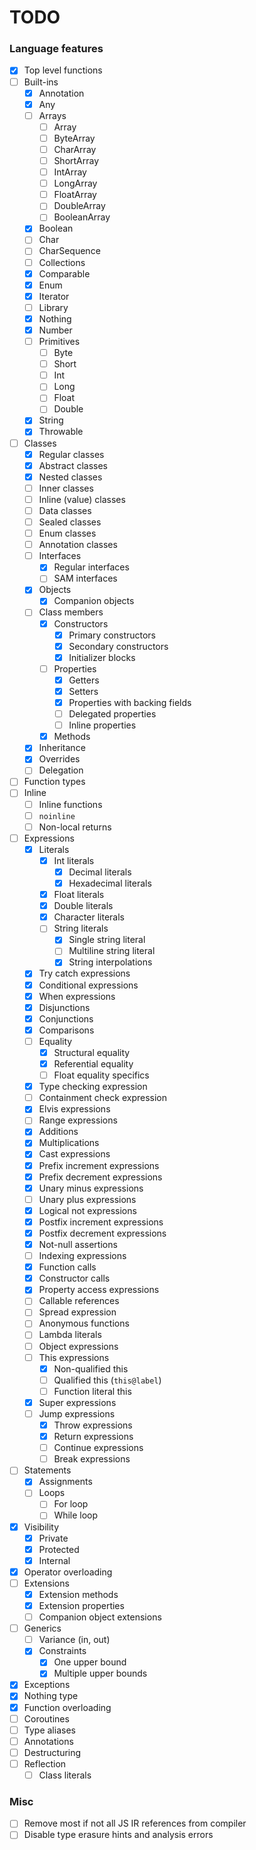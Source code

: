 # TODO

### Language features
- [x] Top level functions
- [ ] Built-ins
  - [x] Annotation
  - [x] Any
  - [ ] Arrays
    - [ ] Array
    - [ ] ByteArray
    - [ ] CharArray
    - [ ] ShortArray
    - [ ] IntArray
    - [ ] LongArray
    - [ ] FloatArray
    - [ ] DoubleArray
    - [ ] BooleanArray
  - [x] Boolean
  - [ ] Char
  - [ ] CharSequence
  - [ ] Collections
  - [x] Comparable
  - [x] Enum
  - [x] Iterator
  - [ ] Library
  - [x] Nothing
  - [x] Number
  - [ ] Primitives
    - [ ] Byte
    - [ ] Short
    - [ ] Int
    - [ ] Long
    - [ ] Float
    - [ ] Double
  - [x] String
  - [x] Throwable
- [ ] Classes
  - [x] Regular classes
  - [x] Abstract classes
  - [x] Nested classes
  - [ ] Inner classes
  - [ ] Inline (value) classes
  - [ ] Data classes
  - [ ] Sealed classes
  - [ ] Enum classes
  - [ ] Annotation classes
  - [ ] Interfaces
    - [x] Regular interfaces
    - [ ] SAM interfaces
  - [x] Objects
    - [x] Companion objects
  - [ ] Class members
    - [x] Constructors
      - [x] Primary constructors
      - [x] Secondary constructors
      - [x] Initializer blocks
    - [ ] Properties
      - [x] Getters
      - [x] Setters
      - [x] Properties with backing fields
      - [ ] Delegated properties
      - [ ] Inline properties
    - [x] Methods
  - [x] Inheritance
  - [x] Overrides
  - [ ] Delegation
- [ ] Function types
- [ ] Inline
  - [ ] Inline functions
  - [ ] `noinline`
  - [ ] Non-local returns
- [ ] Expressions
  - [x] Literals
    - [x] Int literals
      - [x] Decimal literals
      - [x] Hexadecimal literals
    - [x] Float literals
    - [x] Double literals
    - [x] Character literals
    - [ ] String literals
      - [x] Single string literal
      - [ ] Multiline string literal
      - [x] String interpolations
  - [x] Try catch expressions
  - [x] Conditional expressions
  - [x] When expressions
  - [x] Disjunctions
  - [x] Conjunctions
  - [x] Comparisons
  - [ ] Equality
    - [x] Structural equality
    - [x] Referential equality
    - [ ] Float equality specifics
  - [x] Type checking expression
  - [ ] Containment check expression
  - [x] Elvis expressions
  - [ ] Range expressions
  - [x] Additions
  - [x] Multiplications
  - [x] Cast expressions
  - [x] Prefix increment expressions
  - [x] Prefix decrement expressions
  - [x] Unary minus expressions
  - [ ] Unary plus expressions
  - [x] Logical not expressions
  - [x] Postfix increment expressions
  - [x] Postfix decrement expressions
  - [x] Not-null assertions
  - [ ] Indexing expressions
  - [x] Function calls
  - [x] Constructor calls
  - [x] Property access expressions
  - [ ] Callable references
  - [ ] Spread expression
  - [ ] Anonymous functions
  - [ ] Lambda literals
  - [ ] Object expressions
  - [ ] This expressions
    - [x] Non-qualified this
    - [ ] Qualified this (`this@label`)
    - [ ] Function literal this
  - [x] Super expressions
  - [ ] Jump expressions
    - [x] Throw expressions
    - [x] Return expressions
    - [ ] Continue expressions
    - [ ] Break expressions
- [ ] Statements
  - [x] Assignments
  - [ ] Loops
    - [ ] For loop
    - [ ] While loop
- [x] Visibility
  - [x] Private
  - [x] Protected
  - [x] Internal
- [x] Operator overloading
- [ ] Extensions
    - [x] Extension methods
    - [x] Extension properties
    - [ ] Companion object extensions
- [ ] Generics
  - [ ] Variance (in, out)
  - [x] Constraints
    - [x] One upper bound
    - [x] Multiple upper bounds
- [x] Exceptions
- [x] Nothing type
- [x] Function overloading
- [ ] Coroutines
- [ ] Type aliases
- [ ] Annotations
- [ ] Destructuring
- [ ] Reflection
  - [ ] Class literals

### Misc
- [ ] Remove most if not all JS IR references from compiler
- [ ] Disable type erasure hints and analysis errors
